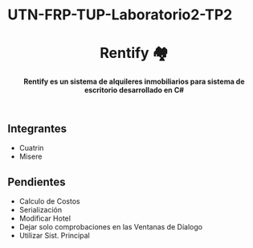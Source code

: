 # UTN-FRP-TUP-Laboratorio2-TP2

<header>
    <h1>Rentify 🏘</h1>
    <h4>Rentify es un sistema de alquileres inmobiliarios para sistema de escritorio desarrollado en C# </h4>
</header>
<main>
    <h2>Integrantes</h2>
    <ul>
        <li>
            Cuatrin
        </li>
        <li>
            Misere
        </li>
    </ul>
</main>

<footer>
    <h2>Pendientes</h2>
    <ul>
        <li>
            Calculo de Costos
        </li>
        <li>
            Serialización
        </li>
        <li>
            Modificar Hotel
        </li>
        <li>
            Dejar solo comprobaciones en las Ventanas de Díalogo
        </li>
        <li>
            Utilizar Sist. Principal
        </li>
    </ul>
</footer>